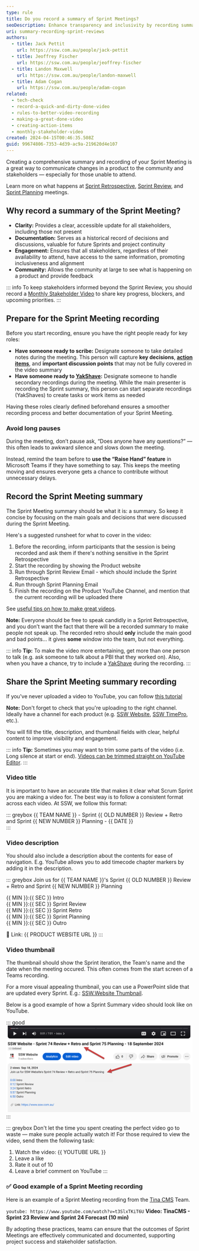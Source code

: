 ```yaml
---
type: rule
title: Do you record a summary of Sprint Meetings?
seoDescription: Enhance transparency and inclusivity by recording summaries of Sprint Reviews, providing stakeholders with clear updates and fostering community engagement.
uri: summary-recording-sprint-reviews
authors:
  - title: Jack Pettit
    url: https://ssw.com.au/people/jack-pettit
  - title: Jeoffrey Fischer
    url: https://ssw.com.au/people/jeoffrey-fischer
  - title: Landon Maxwell
    url: https://ssw.com.au/people/landon-maxwell
  - title: Adam Cogan
    url: https://ssw.com.au/people/adam-cogan
related:
  - tech-check
  - record-a-quick-and-dirty-done-video
  - rules-to-better-video-recording
  - making-a-great-done-video
  - creating-action-items
  - monthly-stakeholder-video
created: 2024-04-15T00:46:35.508Z
guid: 99674806-7353-4d39-ac9a-219620d4e107
---
```


Creating a comprehensive summary and recording of your Sprint Meeting is a great way to communicate changes in a product to the community and stakeholders — especially for those unable to attend.

<!--endintro-->

Learn more on what happens at [Sprint Retrospective](/what-happens-at-retro-meetings), [Sprint Review](/what-happens-at-a-sprint-review-meeting), and [Sprint Planning](/what-happens-at-a-sprint-planning-meeting) meetings.

## Why record a summary of the Sprint Meeting?

* **Clarity:** Provides a clear, accessible update for all stakeholders, including those not present
* **Documentation:** Serves as a historical record of decisions and discussions, valuable for future Sprints and project continuity
* **Engagement:** Ensures that all stakeholders, regardless of their availability to attend, have access to the same information, promoting inclusiveness and alignment
* **Community:** Allows the community at large to see what is happening on a product and provide feedback

::: info
To keep stakeholders informed beyond the Sprint Review, you should record a [Monthly Stakeholder Video](/monthly-stakeholder-video) to share key progress, blockers, and upcoming priorities.
:::

## Prepare for the Sprint Meeting recording

Before you start recording, ensure you have the right people ready for key roles:

* **Have someone ready to scribe:** Designate someone to take detailed notes during the meeting. This person will capture **key decisions**, **[action items](/creating-action-items)**, and **important discussion points** that may not be fully covered in the video summary
* **Have someone ready to [YakShave](https://yakshaver.ai):** Designate someone to handle secondary recordings during the meeting. While the main presenter is recording the Sprint summary, this person can start separate recordings (YakShaves) to create tasks or work items as needed

Having these roles clearly defined beforehand ensures a smoother recording process and better documentation of your Sprint Meeting.

### Avoid long pauses

During the meeting, don’t pause ask, “Does anyone have any questions?” — this often leads to awkward silence and slows down the meeting.

Instead, remind the team before to **use the “Raise Hand” feature** in Microsoft Teams if they have something to say. This keeps the meeting moving and ensures everyone gets a chance to contribute without unnecessary delays.

## Record the Sprint Meeting summary

The Sprint Meeting summary should be what it is: a summary. So keep it concise by focusing on the main goals and decisions that were discussed during the Sprint Meeting.

Here's a suggested runsheet for what to cover in the video:

1. Before the recording, inform participants that the session is being recorded and ask them if there's nothing sensitive in the Sprint Retrospective
2. Start the recording by showing the Product website
3. Run through Sprint Review Email - which should include the Sprint Retrospective
4. Run through Sprint Planning Email
5. Finish the recording on the Product YouTube Channel, and mention that the current recording will be uploaded there

See [useful tips on how to make great videos](/making-a-great-done-video).

**Note:** Everyone should be free to speak candidly in a Sprint Retrospective, and you don’t want the fact that there will be a recorded summary to make people not speak up. The recorded retro should **only** include the main good and bad points... it gives **some** window into the team, but not everything.

::: info
**Tip:** To make the video more entertaining, get more than one person to talk (e.g. ask someone to talk about a PBI that they worked on). Also, when you have a chance, try to include a [YakShave](https://yakshaver.ai) during the recording.
:::

## Share the Sprint Meeting summary recording

If you've never uploaded a video to YouTube, you can follow [this tutorial](https://support.google.com/youtube/answer/57407?sjid=14705773004983041204-AP)

**Note:** Don't forget to check that you're uploading to the right channel. Ideally have a channel for each product (e.g. [SSW Website](https://www.youtube.com/channel/UCi7s9fJp6RlvHCMK2hATK7g), [SSW TimePro](https://www.youtube.com/channel/UCKf-M2C0b3_ca4kwzmvmERg), etc.).

You will fill the title, description, and thumbnail fields with clear, helpful content to improve visibility and engagement.

::: info
**Tip:** Sometimes you may want to trim some parts of the video (i.e. Long silence at start or end). [Videos can be trimmed straight on YouTube Editor](https://support.google.com/youtube/answer/9057455?hl=en).
:::

### Video title

It is important to have an accurate title that makes it clear what Scrum Sprint you are making a video for. The best way is to follow a consistent format across each video.
At SSW, we follow this format:

::: greybox
{{ TEAM NAME }} - Sprint {{ OLD NUMBER }} Review + Retro and Sprint {{ NEW NUMBER }} Planning - {{ DATE }}  
:::

### Video description

You should also include a description about the contents for ease of navigation. E.g. YouTube allows you to add timecode chapter markers by adding it in the description.

::: greybox
Join us for {{ TEAM NAME }}'s Sprint {{ OLD NUMBER }} Review + Retro and Sprint {{ NEW NUMBER }} Planning

{{ MIN }}:{{ SEC }} Intro  
{{ MIN }}:{{ SEC }} Sprint Review  
{{ MIN }}:{{ SEC }} Sprint Retro  
{{ MIN }}:{{ SEC }} Sprint Planning  
{{ MIN }}:{{ SEC }} Outro  

🔗 Link: {{ PRODUCT WEBSITE URL }}
:::

### Video thumbnail

The thumbnail should show the Sprint iteration, the Team's name and the date when the meeting occured. This often comes from the start screen of a Teams recording.

For a more visual appealing thumbnail, you can use a PowerPoint slide that are updated every Sprint. E.g.: [SSW.Website Thumbnail](https://sswcom.sharepoint.com/:p:/s/SSWWebsitev3/EXK91BgLmO9DnT9np2HabPoBm5vQiKfggtG3DqtDw-aQHA?e=Im08L9).

Below is a good example of how a Sprint Summary video should look like on YouTube.

::: good
![Figure: Good example – The video contains a great title, description and thumbnail](good-example-video-title-description.png)
:::

::: greybox
Don't let the time you spent creating the perfect video go to waste — make sure people actually watch it! For those required to view the video, send them the following task:

  1. Watch the video: {{ YOUTUBE URL }}
  2. Leave a like
  3. Rate it out of 10
  4. Leave a brief comment on YouTube
:::

### ✅ Good example of a Sprint Meeting recording

Here is an example of a Sprint Meeting recording from the [Tina CMS](https://tina.io/) Team.

`youtube: https://www.youtube.com/watch?v=t3SlxTKiT6U`
**Video: TinaCMS - Sprint 23 Review and Sprint 24 Forecast (10 min)**

By adopting these practices, teams can ensure that the outcomes of Sprint Meetings are effectively communicated and documented, supporting project success and stakeholder satisfaction.
